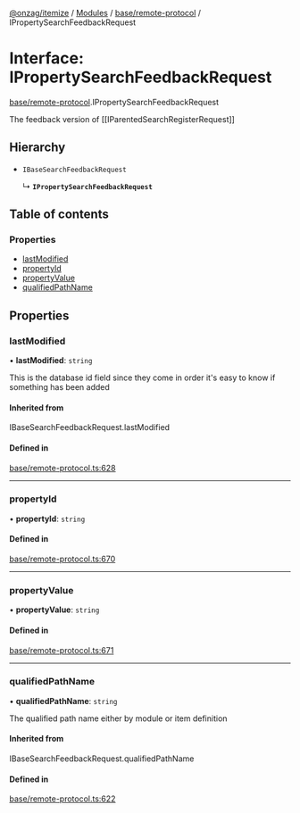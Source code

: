 [@onzag/itemize](../README.md) / [Modules](../modules.md) / [base/remote-protocol](../modules/base_remote_protocol.md) / IPropertySearchFeedbackRequest

# Interface: IPropertySearchFeedbackRequest

[base/remote-protocol](../modules/base_remote_protocol.md).IPropertySearchFeedbackRequest

The feedback version of [[IParentedSearchRegisterRequest]]

## Hierarchy

- `IBaseSearchFeedbackRequest`

  ↳ **`IPropertySearchFeedbackRequest`**

## Table of contents

### Properties

- [lastModified](base_remote_protocol.IPropertySearchFeedbackRequest.md#lastmodified)
- [propertyId](base_remote_protocol.IPropertySearchFeedbackRequest.md#propertyid)
- [propertyValue](base_remote_protocol.IPropertySearchFeedbackRequest.md#propertyvalue)
- [qualifiedPathName](base_remote_protocol.IPropertySearchFeedbackRequest.md#qualifiedpathname)

## Properties

### lastModified

• **lastModified**: `string`

This is the database id field
since they come in order it's easy to know if
something has been added

#### Inherited from

IBaseSearchFeedbackRequest.lastModified

#### Defined in

[base/remote-protocol.ts:628](https://github.com/onzag/itemize/blob/59702dd5/base/remote-protocol.ts#L628)

___

### propertyId

• **propertyId**: `string`

#### Defined in

[base/remote-protocol.ts:670](https://github.com/onzag/itemize/blob/59702dd5/base/remote-protocol.ts#L670)

___

### propertyValue

• **propertyValue**: `string`

#### Defined in

[base/remote-protocol.ts:671](https://github.com/onzag/itemize/blob/59702dd5/base/remote-protocol.ts#L671)

___

### qualifiedPathName

• **qualifiedPathName**: `string`

The qualified path name either by module
or item definition

#### Inherited from

IBaseSearchFeedbackRequest.qualifiedPathName

#### Defined in

[base/remote-protocol.ts:622](https://github.com/onzag/itemize/blob/59702dd5/base/remote-protocol.ts#L622)

